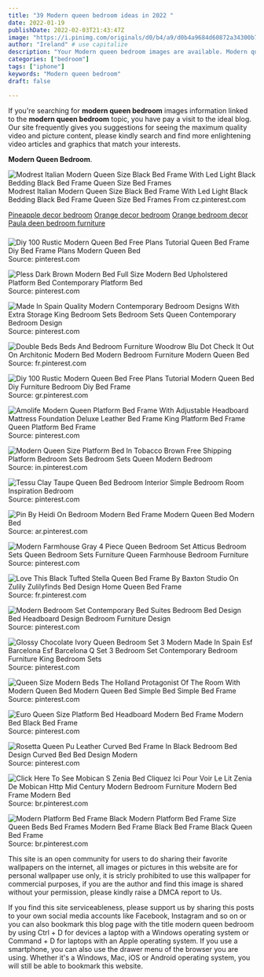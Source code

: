 ```yaml
---
title: "39 Modern queen bedroom ideas in 2022 "
date: 2022-01-19
publishDate: 2022-02-03T21:43:47Z
image: "https://i.pinimg.com/originals/d0/b4/a9/d0b4a9684d60872a34300b71f743c6a0.jpg"
author: "Ireland" # use capitalize
description: "Your Modern queen bedroom images are available. Modern queen bedroom are a topic that is being searched for and liked by netizens now. You can Get the Modern queen bedroom files here. Download all royalty-free photos and vectors."
categories: ["bedroom"]
tags: ["iphone"]
keywords: "Modern queen bedroom"
draft: false

---
```


If you're searching for **modern queen bedroom** images information linked to the **modern queen bedroom** topic, you have pay a visit to the ideal  blog.  Our site frequently  gives you  suggestions  for seeing  the maximum  quality video and picture  content, please kindly search and find more enlightening video articles and graphics  that match your interests.

**Modern Queen Bedroom**. 

![Modrest Italian Modern Queen Size Black Bed Frame With Led Light Black Bedding Black Bed Frame Queen Size Bed Frames](https://i.pinimg.com/originals/4b/b9/c4/4bb9c4a77ca92264465e8b841910e6b5.jpg "Modrest Italian Modern Queen Size Black Bed Frame With Led Light Black Bedding Black Bed Frame Queen Size Bed Frames")
Modrest Italian Modern Queen Size Black Bed Frame With Led Light Black Bedding Black Bed Frame Queen Size Bed Frames From cz.pinterest.com

[Pineapple decor bedroom](/pineapple-decor-bedroom/)
[Orange decor bedroom](/orange-decor-bedroom/)
[Orange bedroom decor](/orange-bedroom-decor/)
[Paula deen bedroom furniture](/paula-deen-bedroom-furniture/)



### 

 


![Diy 100 Rustic Modern Queen Bed Free Plans Tutorial Queen Bed Frame Diy Bed Frame Plans Modern Queen Bed](https://i.pinimg.com/736x/77/48/32/77483285fe42296cda8f8daad8c03d34.jpg "Diy 100 Rustic Modern Queen Bed Free Plans Tutorial Queen Bed Frame Diy Bed Frame Plans Modern Queen Bed")
Source: pinterest.com

 

![Pless Dark Brown Modern Bed Full Size Modern Bed Upholstered Platform Bed Contemporary Platform Bed](https://i.pinimg.com/originals/d0/6b/6e/d06b6efa00104b740510a5b03f8518a1.jpg "Pless Dark Brown Modern Bed Full Size Modern Bed Upholstered Platform Bed Contemporary Platform Bed")
Source: pinterest.com

 

![Made In Spain Quality Modern Contemporary Bedroom Designs With Extra Storage King Bedroom Sets Bedroom Sets Queen Contemporary Bedroom Design](https://i.pinimg.com/originals/f1/24/d8/f124d8183420c926df9cecda8db8212c.jpg "Made In Spain Quality Modern Contemporary Bedroom Designs With Extra Storage King Bedroom Sets Bedroom Sets Queen Contemporary Bedroom Design")
Source: pinterest.com

 

![Double Beds Beds And Bedroom Furniture Woodrow Blu Dot Check It Out On Architonic Modern Bed Modern Bedroom Furniture Modern Queen Bed](https://i.pinimg.com/originals/26/74/f1/2674f1feeb87924f143aac328d320f0d.jpg "Double Beds Beds And Bedroom Furniture Woodrow Blu Dot Check It Out On Architonic Modern Bed Modern Bedroom Furniture Modern Queen Bed")
Source: fr.pinterest.com

 

![Diy 100 Rustic Modern Queen Bed Free Plans Tutorial Modern Queen Bed Diy Furniture Bedroom Diy Bed Frame](https://i.pinimg.com/originals/7b/34/13/7b3413fed57ab1db1c9b911f9d389f5b.jpg "Diy 100 Rustic Modern Queen Bed Free Plans Tutorial Modern Queen Bed Diy Furniture Bedroom Diy Bed Frame")
Source: gr.pinterest.com

 

![Amolife Modern Queen Platform Bed Frame With Adjustable Headboard Mattress Foundation Deluxe Leather Bed Frame King Platform Bed Frame Queen Platform Bed Frame](https://i.pinimg.com/736x/83/fd/6f/83fd6f15df0181342c7c95cd011481ca.jpg "Amolife Modern Queen Platform Bed Frame With Adjustable Headboard Mattress Foundation Deluxe Leather Bed Frame King Platform Bed Frame Queen Platform Bed Frame")
Source: pinterest.com

 

![Modern Queen Size Platform Bed In Tobacco Brown Free Shipping Platform Bedroom Sets Bedroom Sets Queen Modern Bedroom](https://i.pinimg.com/originals/06/ae/f5/06aef581d3e81b99802a1a0ef89f13b2.jpg "Modern Queen Size Platform Bed In Tobacco Brown Free Shipping Platform Bedroom Sets Bedroom Sets Queen Modern Bedroom")
Source: in.pinterest.com

 

![Tessu Clay Taupe Queen Bed Bedroom Interior Simple Bedroom Room Inspiration Bedroom](https://i.pinimg.com/originals/a8/f0/44/a8f0445dfe15583c6fc4cc0e8698d6df.png "Tessu Clay Taupe Queen Bed Bedroom Interior Simple Bedroom Room Inspiration Bedroom")
Source: pinterest.com

 

![Pin By Heidi On Bedroom Modern Bed Frame Modern Queen Bed Modern Bed](https://i.pinimg.com/originals/0e/40/87/0e408725f4dd9c7767b7cb41f6f808f7.jpg "Pin By Heidi On Bedroom Modern Bed Frame Modern Queen Bed Modern Bed")
Source: ar.pinterest.com

 

![Modern Farmhouse Gray 4 Piece Queen Bedroom Set Atticus Bedroom Sets Queen Bedroom Sets Furniture Queen Farmhouse Bedroom Furniture](https://i.pinimg.com/736x/bf/7c/09/bf7c0969c270a5402fdf712beff34001.jpg "Modern Farmhouse Gray 4 Piece Queen Bedroom Set Atticus Bedroom Sets Queen Bedroom Sets Furniture Queen Farmhouse Bedroom Furniture")
Source: pinterest.com

 

![Love This Black Tufted Stella Queen Bed Frame By Baxton Studio On Zulily Zulilyfinds Bed Design Home Queen Bed Frame](https://i.pinimg.com/originals/05/d2/4e/05d24e3b4810a7916df24a3d5aa51968.jpg "Love This Black Tufted Stella Queen Bed Frame By Baxton Studio On Zulily Zulilyfinds Bed Design Home Queen Bed Frame")
Source: fr.pinterest.com

 

![Modern Bedroom Set Contemporary Bed Suites Bedroom Bed Design Bed Headboard Design Bedroom Furniture Design](https://i.pinimg.com/originals/b2/7f/8d/b27f8d1808edd8dc276cc9fedc021f96.jpg "Modern Bedroom Set Contemporary Bed Suites Bedroom Bed Design Bed Headboard Design Bedroom Furniture Design")
Source: pinterest.com

 

![Glossy Chocolate Ivory Queen Bedroom Set 3 Modern Made In Spain Esf Barcelona Esf Barcelona Q Set 3 Bedroom Set Contemporary Bedroom Furniture King Bedroom Sets](https://i.pinimg.com/originals/33/f8/e6/33f8e63bdc4d34f71310e062ea816d82.jpg "Glossy Chocolate Ivory Queen Bedroom Set 3 Modern Made In Spain Esf Barcelona Esf Barcelona Q Set 3 Bedroom Set Contemporary Bedroom Furniture King Bedroom Sets")
Source: pinterest.com

 

![Queen Size Modern Beds The Holland Protagonist Of The Room With Modern Queen Bed Modern Queen Bed Simple Bed Simple Bed Frame](https://i.pinimg.com/originals/c1/93/04/c19304cf0a80cd814c318b3d0b9f133f.jpg "Queen Size Modern Beds The Holland Protagonist Of The Room With Modern Queen Bed Modern Queen Bed Simple Bed Simple Bed Frame")
Source: pinterest.com

 

![Euro Queen Size Platform Bed Headboard Modern Bed Frame Modern Bed Black Bed Frame](https://i.pinimg.com/originals/ce/c1/6b/cec16bf89da8fa8b98574ebccadbd68d.jpg "Euro Queen Size Platform Bed Headboard Modern Bed Frame Modern Bed Black Bed Frame")
Source: pinterest.com

 

![Rosetta Queen Pu Leather Curved Bed Frame In Black Bedroom Bed Design Curved Bed Bed Design Modern](https://i.pinimg.com/originals/50/01/4f/50014f33f131e974e2fe5cce0666e5f5.jpg "Rosetta Queen Pu Leather Curved Bed Frame In Black Bedroom Bed Design Curved Bed Bed Design Modern")
Source: pinterest.com

 

![Click Here To See Mobican S Zenia Bed Cliquez Ici Pour Voir Le Lit Zenia De Mobican Http Mid Century Modern Bedroom Furniture Modern Bed Frame Modern Bed](https://i.pinimg.com/originals/20/dd/39/20dd39f0cd25317075a09b0b06f8d3a2.jpg "Click Here To See Mobican S Zenia Bed Cliquez Ici Pour Voir Le Lit Zenia De Mobican Http Mid Century Modern Bedroom Furniture Modern Bed Frame Modern Bed")
Source: br.pinterest.com

 

![Modern Platform Bed Frame Black Modern Platform Bed Frame Size Queen Beds Bed Frames Modern Bed Frame Black Bed Frame Black Queen Bed Frame](https://i.pinimg.com/originals/d0/b4/a9/d0b4a9684d60872a34300b71f743c6a0.jpg "Modern Platform Bed Frame Black Modern Platform Bed Frame Size Queen Beds Bed Frames Modern Bed Frame Black Bed Frame Black Queen Bed Frame")
Source: br.pinterest.com

 

This site is an open community for users to do sharing their favorite wallpapers on the internet, all images or pictures in this website are for personal wallpaper use only, it is stricly prohibited to use this wallpaper for commercial purposes, if you are the author and find this image is shared without your permission, please kindly raise a DMCA report to Us.

If you find this site serviceableness, please support us by sharing this posts to your own social media accounts like Facebook, Instagram and so on or you can also bookmark this blog page with the title modern queen bedroom by using Ctrl + D for devices a laptop with a Windows operating system or Command + D for laptops with an Apple operating system. If you use a smartphone, you can also use the drawer menu of the browser you are using. Whether it's a Windows, Mac, iOS or Android operating system, you will still be able to bookmark this website.
